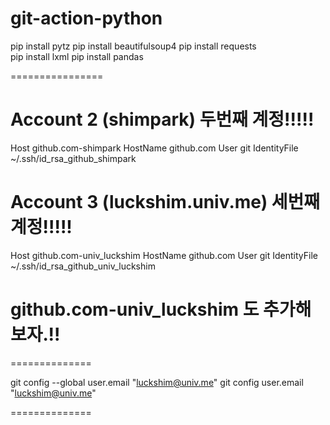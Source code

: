 # git-action-python

pip install pytz
pip install beautifulsoup4 
pip install requests    
pip install lxml
pip install pandas   


================

# Account 2 (shimpark) 두번째 계정!!!!!

Host github.com-shimpark
    HostName github.com
    User git
    IdentityFile ~/.ssh/id_rsa_github_shimpark



# Account 3 (luckshim.univ.me) 세번째 계정!!!!!
Host github.com-univ_luckshim
    HostName github.com
    User git
    IdentityFile ~/.ssh/id_rsa_github_univ_luckshim


# github.com-univ_luckshim 도 추가해 보자.!!

==============

git config --global user.email "luckshim@univ.me"
git config user.email "luckshim@univ.me"    

==============





